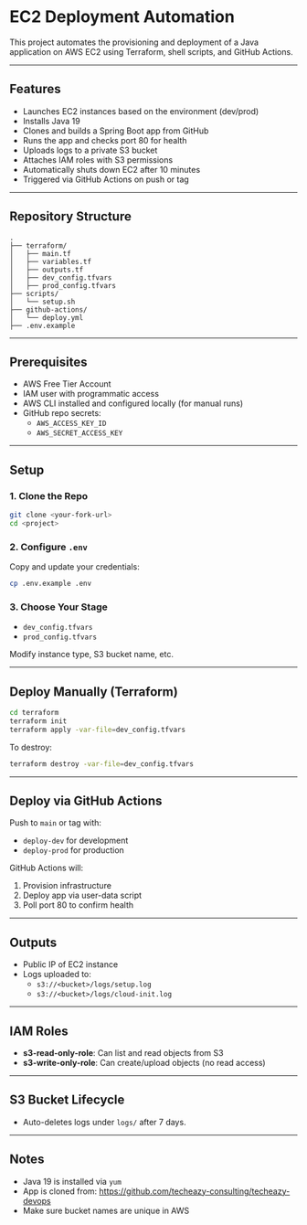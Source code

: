 # EC2 Deployment Automation

This project automates the provisioning and deployment of a Java application on AWS EC2 using Terraform, shell scripts, and GitHub Actions.

---

## Features

- Launches EC2 instances based on the environment (dev/prod)
- Installs Java 19
- Clones and builds a Spring Boot app from GitHub
- Runs the app and checks port 80 for health
- Uploads logs to a private S3 bucket
- Attaches IAM roles with S3 permissions
- Automatically shuts down EC2 after 10 minutes
- Triggered via GitHub Actions on push or tag

---

## Repository Structure

```
.
├── terraform/
│   ├── main.tf
│   ├── variables.tf
│   ├── outputs.tf
│   ├── dev_config.tfvars
│   ├── prod_config.tfvars
├── scripts/
│   └── setup.sh
├── github-actions/
│   └── deploy.yml
├── .env.example
```

---

## Prerequisites

- AWS Free Tier Account
- IAM user with programmatic access
- AWS CLI installed and configured locally (for manual runs)
- GitHub repo secrets:
  - `AWS_ACCESS_KEY_ID`
  - `AWS_SECRET_ACCESS_KEY`

---

## Setup

### 1. Clone the Repo
```bash
git clone <your-fork-url>
cd <project>
```

### 2. Configure `.env`
Copy and update your credentials:
```bash
cp .env.example .env
```

### 3. Choose Your Stage
- `dev_config.tfvars`
- `prod_config.tfvars`

Modify instance type, S3 bucket name, etc.

---

## Deploy Manually (Terraform)
```bash
cd terraform
terraform init
terraform apply -var-file=dev_config.tfvars
```

To destroy:
```bash
terraform destroy -var-file=dev_config.tfvars
```

---

## Deploy via GitHub Actions
Push to `main` or tag with:
- `deploy-dev` for development
- `deploy-prod` for production

GitHub Actions will:
1. Provision infrastructure
2. Deploy app via user-data script
3. Poll port 80 to confirm health

---

## Outputs

- Public IP of EC2 instance
- Logs uploaded to:
  - `s3://<bucket>/logs/setup.log`
  - `s3://<bucket>/logs/cloud-init.log`

---

## IAM Roles

- **s3-read-only-role**: Can list and read objects from S3
- **s3-write-only-role**: Can create/upload objects (no read access)

---

## S3 Bucket Lifecycle

- Auto-deletes logs under `logs/` after 7 days.

---

## Notes

- Java 19 is installed via `yum`
- App is cloned from:
  https://github.com/techeazy-consulting/techeazy-devops
- Make sure bucket names are unique in AWS